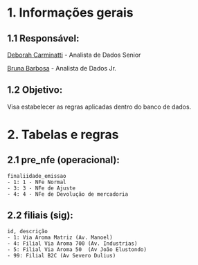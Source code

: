 # **1. Informações gerais**
## **1.1 Responsável:** 
[Deborah Carminatti](https://viaaroma.my3cx.com.br:5001/deborah) - Analista de Dados Senior

[Bruna Barbosa](https://viaaroma.my3cx.com.br:5001/bruna) - Analista de Dados Jr.

## **1.2 Objetivo**: 
Visa estabelecer as regras aplicadas dentro do banco de dados.

# **2. Tabelas e regras**

## **2.1 pre_nfe (operacional)**:
```
finaliidade_emissao
- 1: 1 - NFe Normal
- 3: 3 - NFe de Ajuste
- 4: 4 - NFe de Devolução de mercadoria
```

## **2.2 filiais (sig)**:
```
id, descrição
- 1: Via Aroma Matriz (Av. Manoel)
- 4: Filial Via Aroma 700 (Av. Industrias)
- 5: Filial Via Aroma 50  (Av João Elustondo)
- 99: Filial B2C (Av Severo Dulius)
```
